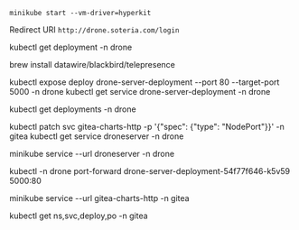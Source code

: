 `minikube start --vm-driver=hyperkit`

<!-- kubectl expose deployment drone-server-deployment --port=80 --target-port=8080 -->

Redirect URI `http://drone.soteria.com/login`


kubectl get deployment -n drone

brew install datawire/blackbird/telepresence

kubectl expose deploy drone-server-deployment --port 80 --target-port 5000 -n drone
kubectl get service drone-server-deployment -n drone

kubectl get deployments -n drone
<!-- kubectl expose deployment drone-server-deployment  --type=LoadBalancer --port=5000 -n drone -->

<!-- kubectl patch svc drone-server-deployment -p '{"spec": {"type": "LoadBalancer"}}' -n drone -->
kubectl patch svc gitea-charts-http  -p '{"spec": {"type": "NodePort"}}' -n gitea 
kubectl get service droneserver -n drone

<!-- minikube service --url drone-server-deployment -n drone -->
minikube service --url droneserver -n drone

kubectl -n drone port-forward drone-server-deployment-54f77f646-k5v59 5000:80

minikube service --url gitea-charts-http  -n gitea

kubectl get ns,svc,deploy,po -n gitea